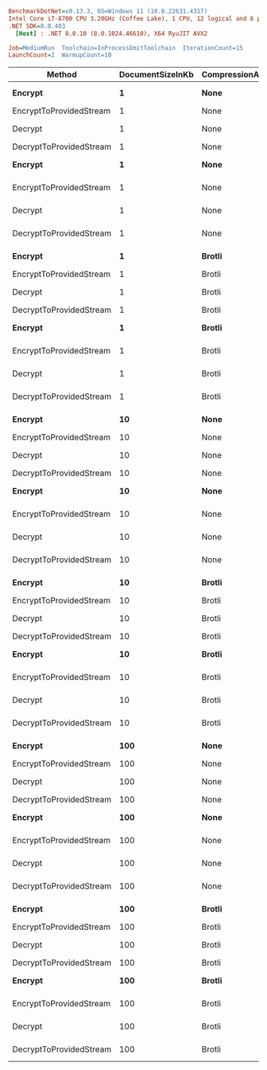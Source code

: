 ``` ini

BenchmarkDotNet=v0.13.3, OS=Windows 11 (10.0.22631.4317)
Intel Core i7-8700 CPU 3.20GHz (Coffee Lake), 1 CPU, 12 logical and 6 physical cores
.NET SDK=8.0.403
  [Host] : .NET 8.0.10 (8.0.1024.46610), X64 RyuJIT AVX2

Job=MediumRun  Toolchain=InProcessEmitToolchain  IterationCount=15  
LaunchCount=2  WarmupCount=10  

```
|                  Method | DocumentSizeInKb | CompressionAlgorithm | JsonProcessor |        Mean |     Error |    StdDev |    Gen0 |    Gen1 |    Gen2 | Allocated |
|------------------------ |----------------- |--------------------- |-------------- |------------:|----------:|----------:|--------:|--------:|--------:|----------:|
|                 **Encrypt** |                **1** |                 **None** |    **Newtonsoft** |    **37.85 μs** |  **1.110 μs** |  **1.627 μs** |  **0.4272** |  **0.0610** |       **-** |   **42264 B** |
| EncryptToProvidedStream |                1 |                 None |    Newtonsoft |          NA |        NA |        NA |       - |       - |       - |         - |
|                 Decrypt |                1 |                 None |    Newtonsoft |    44.66 μs |  0.441 μs |  0.619 μs |  0.4272 |  0.0610 |       - |   41824 B |
| DecryptToProvidedStream |                1 |                 None |    Newtonsoft |          NA |        NA |        NA |       - |       - |       - |         - |
|                 **Encrypt** |                **1** |                 **None** |        **Stream** |    **22.58 μs** |  **0.125 μs** |  **0.175 μs** |  **0.1831** |  **0.0305** |       **-** |   **16960 B** |
| EncryptToProvidedStream |                1 |                 None |        Stream |    22.38 μs |  0.184 μs |  0.263 μs |  0.0916 |  0.0305 |       - |   10824 B |
|                 Decrypt |                1 |                 None |        Stream |    22.91 μs |  0.262 μs |  0.384 μs |  0.1221 |  0.0305 |       - |   12672 B |
| DecryptToProvidedStream |                1 |                 None |        Stream |    23.72 μs |  0.164 μs |  0.230 μs |  0.1221 |  0.0305 |       - |   11504 B |
|                 **Encrypt** |                **1** |               **Brotli** |    **Newtonsoft** |    **43.64 μs** |  **0.205 μs** |  **0.294 μs** |  **0.3662** |  **0.0610** |       **-** |   **38560 B** |
| EncryptToProvidedStream |                1 |               Brotli |    Newtonsoft |          NA |        NA |        NA |       - |       - |       - |         - |
|                 Decrypt |                1 |               Brotli |    Newtonsoft |    53.46 μs |  0.820 μs |  1.177 μs |  0.4272 |  0.0610 |       - |   41465 B |
| DecryptToProvidedStream |                1 |               Brotli |    Newtonsoft |          NA |        NA |        NA |       - |       - |       - |         - |
|                 **Encrypt** |                **1** |               **Brotli** |        **Stream** |    **32.38 μs** |  **1.145 μs** |  **1.713 μs** |  **0.1221** |       **-** |       **-** |   **16016 B** |
| EncryptToProvidedStream |                1 |               Brotli |        Stream |    31.38 μs |  0.300 μs |  0.440 μs |  0.0610 |       - |       - |   11104 B |
|                 Decrypt |                1 |               Brotli |        Stream |    29.75 μs |  0.623 μs |  0.933 μs |  0.1221 |  0.0610 |       - |   13104 B |
| DecryptToProvidedStream |                1 |               Brotli |        Stream |    31.54 μs |  0.848 μs |  1.243 μs |  0.1221 |  0.0610 |       - |   11936 B |
|                 **Encrypt** |               **10** |                 **None** |    **Newtonsoft** |   **150.68 μs** |  **1.072 μs** |  **1.572 μs** |  **1.7090** |  **0.2441** |       **-** |  **172946 B** |
| EncryptToProvidedStream |               10 |                 None |    Newtonsoft |          NA |        NA |        NA |       - |       - |       - |         - |
|                 Decrypt |               10 |                 None |    Newtonsoft |   175.71 μs |  0.510 μs |  0.715 μs |  1.7090 |  0.2441 |       - |  159282 B |
| DecryptToProvidedStream |               10 |                 None |    Newtonsoft |          NA |        NA |        NA |       - |       - |       - |         - |
|                 **Encrypt** |               **10** |                 **None** |        **Stream** |    **84.55 μs** |  **0.921 μs** |  **1.290 μs** |  **0.7324** |  **0.1221** |       **-** |   **76473 B** |
| EncryptToProvidedStream |               10 |                 None |        Stream |    80.35 μs |  0.445 μs |  0.624 μs |  0.2441 |       - |       - |   30592 B |
|                 Decrypt |               10 |                 None |        Stream |    73.96 μs |  0.895 μs |  1.340 μs |  0.2441 |       - |       - |   29521 B |
| DecryptToProvidedStream |               10 |                 None |        Stream |    73.28 μs |  0.410 μs |  0.587 μs |  0.1221 |       - |       - |   18417 B |
|                 **Encrypt** |               **10** |               **Brotli** |    **Newtonsoft** |   **176.59 μs** |  **0.989 μs** |  **1.387 μs** |  **1.7090** |  **0.2441** |       **-** |  **170034 B** |
| EncryptToProvidedStream |               10 |               Brotli |    Newtonsoft |          NA |        NA |        NA |       - |       - |       - |         - |
|                 Decrypt |               10 |               Brotli |    Newtonsoft |   188.99 μs |  1.414 μs |  2.028 μs |  1.4648 |  0.2441 |       - |  146722 B |
| DecryptToProvidedStream |               10 |               Brotli |    Newtonsoft |          NA |        NA |        NA |       - |       - |       - |         - |
|                 **Encrypt** |               **10** |               **Brotli** |        **Stream** |   **119.56 μs** |  **2.676 μs** |  **4.005 μs** |  **0.6104** |  **0.1221** |       **-** |   **57353 B** |
| EncryptToProvidedStream |               10 |               Brotli |        Stream |   135.75 μs |  2.564 μs |  3.758 μs |  0.2441 |       - |       - |   26009 B |
|                 Decrypt |               10 |               Brotli |        Stream |    94.95 μs |  0.886 μs |  1.299 μs |  0.2441 |       - |       - |   29953 B |
| DecryptToProvidedStream |               10 |               Brotli |        Stream |    96.03 μs |  0.990 μs |  1.388 μs |  0.1221 |       - |       - |   18849 B |
|                 **Encrypt** |              **100** |                 **None** |    **Newtonsoft** | **1,840.46 μs** | **32.654 μs** | **48.875 μs** | **37.1094** | **35.1563** | **29.2969** | **1694760 B** |
| EncryptToProvidedStream |              100 |                 None |    Newtonsoft |          NA |        NA |        NA |       - |       - |       - |         - |
|                 Decrypt |              100 |                 None |    Newtonsoft | 1,890.28 μs | 42.505 μs | 62.303 μs | 29.2969 | 21.4844 | 21.4844 | 1276883 B |
| DecryptToProvidedStream |              100 |                 None |    Newtonsoft |          NA |        NA |        NA |       - |       - |       - |         - |
|                 **Encrypt** |              **100** |                 **None** |        **Stream** | **1,087.73 μs** | **13.689 μs** | **19.632 μs** | **23.4375** | **23.4375** | **23.4375** |  **612646 B** |
| EncryptToProvidedStream |              100 |                 None |        Stream |   740.73 μs |  5.711 μs |  8.190 μs |  5.8594 |  5.8594 |  5.8594 |  164676 B |
|                 Decrypt |              100 |                 None |        Stream |   788.32 μs |  9.755 μs | 13.990 μs |  9.7656 |  9.7656 |  9.7656 |  230802 B |
| DecryptToProvidedStream |              100 |                 None |        Stream |   708.46 μs |  8.961 μs | 13.135 μs |  4.8828 |  4.8828 |  4.8828 |  119133 B |
|                 **Encrypt** |              **100** |               **Brotli** |    **Newtonsoft** | **1,651.60 μs** | **24.139 μs** | **34.620 μs** | **23.4375** | **19.5313** | **13.6719** | **1395951 B** |
| EncryptToProvidedStream |              100 |               Brotli |    Newtonsoft |          NA |        NA |        NA |       - |       - |       - |         - |
|                 Decrypt |              100 |               Brotli |    Newtonsoft | 1,726.48 μs | 44.020 μs | 63.132 μs | 21.4844 | 19.5313 | 13.6719 | 1140913 B |
| DecryptToProvidedStream |              100 |               Brotli |    Newtonsoft |          NA |        NA |        NA |       - |       - |       - |         - |
|                 **Encrypt** |              **100** |               **Brotli** |        **Stream** | **1,058.70 μs** | **11.463 μs** | **16.803 μs** | **15.6250** | **15.6250** | **15.6250** |  **414066 B** |
| EncryptToProvidedStream |              100 |               Brotli |        Stream |   915.29 μs | 25.105 μs | 37.576 μs |  3.9063 |  3.9063 |  3.9063 |  115194 B |
|                 Decrypt |              100 |               Brotli |        Stream |   913.38 μs | 19.519 μs | 27.993 μs |  8.7891 |  8.7891 |  8.7891 |  231061 B |
| DecryptToProvidedStream |              100 |               Brotli |        Stream |   808.23 μs | 12.405 μs | 18.568 μs |  4.8828 |  4.8828 |  4.8828 |  119414 B |
